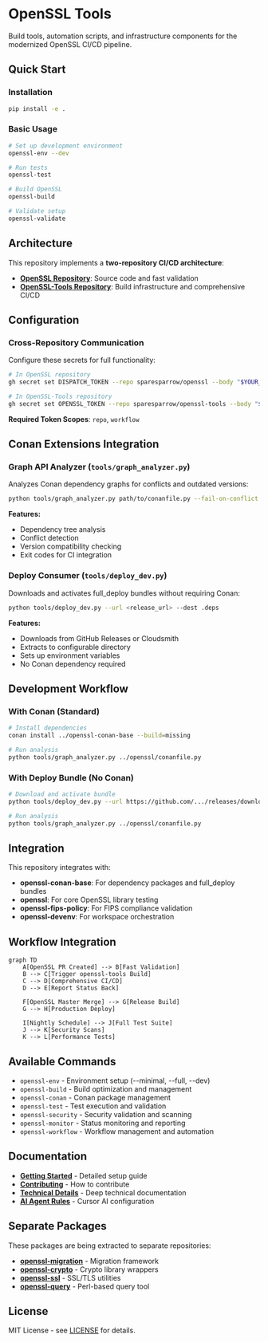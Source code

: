 # OpenSSL Tools

Build tools, automation scripts, and infrastructure components for the modernized OpenSSL CI/CD pipeline.

## Quick Start

### Installation

```bash
pip install -e .
```

### Basic Usage

```bash
# Set up development environment
openssl-env --dev

# Run tests
openssl-test

# Build OpenSSL
openssl-build

# Validate setup
openssl-validate
```

## Architecture

This repository implements a **two-repository CI/CD architecture**:

- **[OpenSSL Repository](https://github.com/sparesparrow/openssl)**: Source code and fast validation
- **[OpenSSL-Tools Repository](https://github.com/sparesparrow/openssl-tools)**: Build infrastructure and comprehensive CI/CD

## Configuration

### Cross-Repository Communication

Configure these secrets for full functionality:

```bash
# In OpenSSL repository
gh secret set DISPATCH_TOKEN --repo sparesparrow/openssl --body "$YOUR_GITHUB_TOKEN"

# In OpenSSL-Tools repository  
gh secret set OPENSSL_TOKEN --repo sparesparrow/openssl-tools --body "$YOUR_GITHUB_TOKEN"
```

**Required Token Scopes**: `repo`, `workflow`

## Conan Extensions Integration

### Graph API Analyzer (`tools/graph_analyzer.py`)
Analyzes Conan dependency graphs for conflicts and outdated versions:

```bash
python tools/graph_analyzer.py path/to/conanfile.py --fail-on-conflict
```

**Features:**
- Dependency tree analysis
- Conflict detection
- Version compatibility checking
- Exit codes for CI integration

### Deploy Consumer (`tools/deploy_dev.py`)
Downloads and activates full_deploy bundles without requiring Conan:

```bash
python tools/deploy_dev.py --url <release_url> --dest .deps
```

**Features:**
- Downloads from GitHub Releases or Cloudsmith
- Extracts to configurable directory
- Sets up environment variables
- No Conan dependency required

## Development Workflow

### With Conan (Standard)
```bash
# Install dependencies
conan install ../openssl-conan-base --build=missing

# Run analysis
python tools/graph_analyzer.py ../openssl/conanfile.py
```

### With Deploy Bundle (No Conan)
```bash
# Download and activate bundle
python tools/deploy_dev.py --url https://github.com/.../releases/download/.../full-deploy-linux-x86_64-Release.zip

# Run analysis
python tools/graph_analyzer.py ../openssl/conanfile.py
```

## Integration

This repository integrates with:
- **openssl-conan-base**: For dependency packages and full_deploy bundles
- **openssl**: For core OpenSSL library testing
- **openssl-fips-policy**: For FIPS compliance validation
- **openssl-devenv**: For workspace orchestration

## Workflow Integration

```mermaid
graph TD
    A[OpenSSL PR Created] --> B[Fast Validation]
    B --> C[Trigger openssl-tools Build]
    C --> D[Comprehensive CI/CD]
    D --> E[Report Status Back]
    
    F[OpenSSL Master Merge] --> G[Release Build]
    G --> H[Production Deploy]
    
    I[Nightly Schedule] --> J[Full Test Suite]
    J --> K[Security Scans]
    K --> L[Performance Tests]
```

## Available Commands

- `openssl-env` - Environment setup (--minimal, --full, --dev)
- `openssl-build` - Build optimization and management
- `openssl-conan` - Conan package management
- `openssl-test` - Test execution and validation
- `openssl-security` - Security validation and scanning
- `openssl-monitor` - Status monitoring and reporting
- `openssl-workflow` - Workflow management and automation

## Documentation

- **[Getting Started](docs/README.md)** - Detailed setup guide
- **[Contributing](docs/CONTRIBUTING.md)** - How to contribute
- **[Technical Details](.cursor/docs/)** - Deep technical documentation
- **[AI Agent Rules](.cursor/rules/)** - Cursor AI configuration

## Separate Packages

These packages are being extracted to separate repositories:

- **[openssl-migration](https://github.com/sparesparrow/openssl-migration)** - Migration framework
- **[openssl-crypto](https://github.com/sparesparrow/openssl-crypto)** - Crypto library wrappers  
- **[openssl-ssl](https://github.com/sparesparrow/openssl-ssl)** - SSL/TLS utilities
- **[openssl-query](https://github.com/sparesparrow/openssl-query)** - Perl-based query tool

## License

MIT License - see [LICENSE](LICENSE) for details.